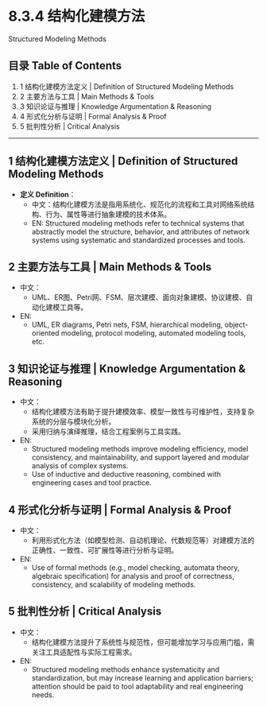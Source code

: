 # 8.3.4 结构化建模方法

Structured Modeling Methods

## 目录 Table of Contents

1. 1 结构化建模方法定义 | Definition of Structured Modeling Methods
2. 2 主要方法与工具 | Main Methods & Tools
3. 3 知识论证与推理 | Knowledge Argumentation & Reasoning
4. 4 形式化分析与证明 | Formal Analysis & Proof
5. 5 批判性分析 | Critical Analysis

---

## 1 结构化建模方法定义 | Definition of Structured Modeling Methods

- **定义 Definition**：
  - 中文：结构化建模方法是指用系统化、规范化的流程和工具对网络系统结构、行为、属性等进行抽象建模的技术体系。
  - EN: Structured modeling methods refer to technical systems that abstractly model the structure, behavior, and attributes of network systems using systematic and standardized processes and tools.

## 2 主要方法与工具 | Main Methods & Tools

- 中文：
  - UML、ER图、Petri网、FSM、层次建模、面向对象建模、协议建模、自动化建模工具等。
- EN:
  - UML, ER diagrams, Petri nets, FSM, hierarchical modeling, object-oriented modeling, protocol modeling, automated modeling tools, etc.

## 3 知识论证与推理 | Knowledge Argumentation & Reasoning

- 中文：
  - 结构化建模方法有助于提升建模效率、模型一致性与可维护性，支持复杂系统的分层与模块化分析。
  - 采用归纳与演绎推理，结合工程案例与工具实践。
- EN:
  - Structured modeling methods improve modeling efficiency, model consistency, and maintainability, and support layered and modular analysis of complex systems.
  - Use of inductive and deductive reasoning, combined with engineering cases and tool practice.

## 4 形式化分析与证明 | Formal Analysis & Proof

- 中文：
  - 利用形式化方法（如模型检测、自动机理论、代数规范等）对建模方法的正确性、一致性、可扩展性等进行分析与证明。
- EN:
  - Use of formal methods (e.g., model checking, automata theory, algebraic specification) for analysis and proof of correctness, consistency, and scalability of modeling methods.

## 5 批判性分析 | Critical Analysis

- 中文：
  - 结构化建模方法提升了系统性与规范性，但可能增加学习与应用门槛，需关注工具适配性与实际工程需求。
- EN:
  - Structured modeling methods enhance systematicity and standardization, but may increase learning and application barriers; attention should be paid to tool adaptability and real engineering needs.
